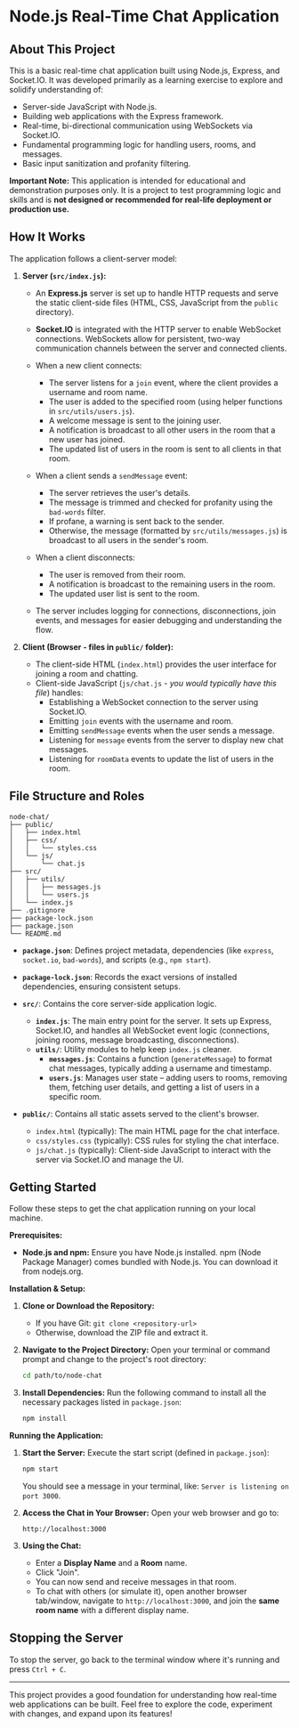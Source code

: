 # Node.js Real-Time Chat Application

## About This Project

This is a basic real-time chat application built using Node.js, Express, and Socket.IO. It was developed primarily as a learning exercise to explore and solidify understanding of:

*   Server-side JavaScript with Node.js.
*   Building web applications with the Express framework.
*   Real-time, bi-directional communication using WebSockets via Socket.IO.
*   Fundamental programming logic for handling users, rooms, and messages.
*   Basic input sanitization and profanity filtering.

**Important Note:** This application is intended for educational and demonstration purposes only. It is a project to test programming logic and skills and is **not designed or recommended for real-life deployment or production use.**

## How It Works

The application follows a client-server model:

1.  **Server (`src/index.js`):**
    *   An **Express.js** server is set up to handle HTTP requests and serve the static client-side files (HTML, CSS, JavaScript from the `public` directory).
    *   **Socket.IO** is integrated with the HTTP server to enable WebSocket connections. WebSockets allow for persistent, two-way communication channels between the server and connected clients.
      
    *   When a new client connects:
        *   The server listens for a `join` event, where the client provides a username and room name.
        *   The user is added to the specified room (using helper functions in `src/utils/users.js`).
        *   A welcome message is sent to the joining user.
        *   A notification is broadcast to all other users in the room that a new user has joined.
        *   The updated list of users in the room is sent to all clients in that room.
          
    *   When a client sends a `sendMessage` event:
        *   The server retrieves the user's details.
        *   The message is trimmed and checked for profanity using the `bad-words` filter.
        *   If profane, a warning is sent back to the sender.
        *   Otherwise, the message (formatted by `src/utils/messages.js`) is broadcast to all users in the sender's room.
          
    *   When a client disconnects:
        *   The user is removed from their room.
        *   A notification is broadcast to the remaining users in the room.
        *   The updated user list is sent to the room.
          
    *   The server includes logging for connections, disconnections, join events, and messages for easier debugging and understanding the flow.

2.  **Client (Browser - files in `public/` folder):**
    *   The client-side HTML (`index.html`) provides the user interface for joining a room and chatting.
    *   Client-side JavaScript (`js/chat.js` - *you would typically have this file*) handles:
        *   Establishing a WebSocket connection to the server using Socket.IO.
        *   Emitting `join` events with the username and room.
        *   Emitting `sendMessage` events when the user sends a message.
        *   Listening for `message` events from the server to display new chat messages.
        *   Listening for `roomData` events to update the list of users in the room.

## File Structure and Roles
```
node-chat/
├── public/
│   ├── index.html
│   ├── css/
│   │   └── styles.css
│   └── js/
│       └── chat.js
├── src/
│   ├── utils/
│   │   ├── messages.js
│   │   └── users.js
│   └── index.js
├── .gitignore
├── package-lock.json
├── package.json
└── README.md
```
*   **`package.json`**: Defines project metadata, dependencies (like `express`, `socket.io`, `bad-words`), and scripts (e.g., `npm start`).
  
*   **`package-lock.json`**: Records the exact versions of installed dependencies, ensuring consistent setups.
  
*   **`src/`**: Contains the core server-side application logic.
    *   **`index.js`**: The main entry point for the server. It sets up Express, Socket.IO, and handles all WebSocket event logic (connections, joining rooms, message broadcasting, disconnections).
    *   **`utils/`**: Utility modules to help keep `index.js` cleaner.
        *   **`messages.js`**: Contains a function (`generateMessage`) to format chat messages, typically adding a username and timestamp.
        *   **`users.js`**: Manages user state – adding users to rooms, removing them, fetching user details, and getting a list of users in a specific room.
          
*   **`public/`**: Contains all static assets served to the client's browser.
    *   `index.html` (typically): The main HTML page for the chat interface.
    *   `css/styles.css` (typically): CSS rules for styling the chat interface.
    *   `js/chat.js` (typically): Client-side JavaScript to interact with the server via Socket.IO and manage the UI.

## Getting Started

Follow these steps to get the chat application running on your local machine.

**Prerequisites:**

*   **Node.js and npm:** Ensure you have Node.js installed. npm (Node Package Manager) comes bundled with Node.js. You can download it from nodejs.org.

**Installation & Setup:**

1.  **Clone or Download the Repository:**
    *   If you have Git: `git clone <repository-url>`
    *   Otherwise, download the ZIP file and extract it.

2.  **Navigate to the Project Directory:**
    Open your terminal or command prompt and change to the project's root directory:
    ```bash
    cd path/to/node-chat
    ```

3.  **Install Dependencies:**
    Run the following command to install all the necessary packages listed in `package.json`:
    ```bash
    npm install
    ```

**Running the Application:**

1.  **Start the Server:**
    Execute the start script (defined in `package.json`):
    ```bash
    npm start
    ```
    You should see a message in your terminal, like: `Server is listening on port 3000`.

2.  **Access the Chat in Your Browser:**
    Open your web browser and go to:
    ```
    http://localhost:3000
    ```

3.  **Using the Chat:**
    *   Enter a **Display Name** and a **Room** name.
    *   Click "Join".
    *   You can now send and receive messages in that room.
    *   To chat with others (or simulate it), open another browser tab/window, navigate to `http://localhost:3000`, and join the **same room name** with a different display name.

## Stopping the Server

To stop the server, go back to the terminal window where it's running and press `Ctrl + C`.

---

This project provides a good foundation for understanding how real-time web applications can be built. Feel free to explore the code, experiment with changes, and expand upon its features!
